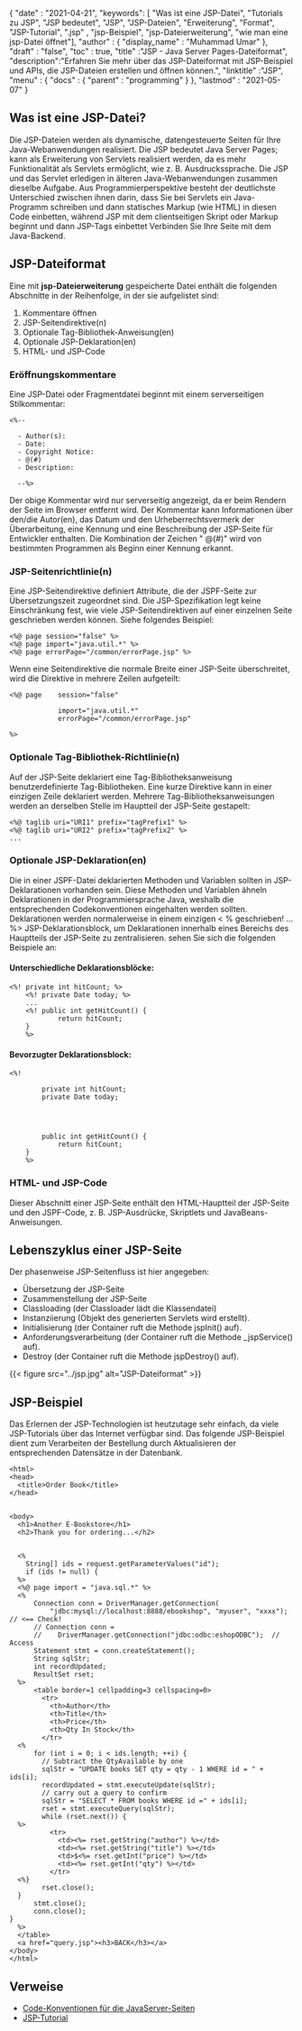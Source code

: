 {
  "date" : "2021-04-21",
  "keywords": [ "Was ist eine JSP-Datei", "Tutorials zu JSP", "JSP bedeutet", "JSP", "JSP-Dateien", "Erweiterung", "Format", "JSP-Tutorial", ".jsp" , "jsp-Beispiel", "jsp-Dateierweiterung", "wie man eine jsp-Datei öffnet"],
  "author" : {
    "display_name" : "Muhammad Umar"
},
  "draft" : "false",
  "toc" : true,
  "title" :"JSP - Java Server Pages-Dateiformat",
  "description":"Erfahren Sie mehr über das JSP-Dateiformat mit JSP-Beispiel und APIs, die JSP-Dateien erstellen und öffnen können.",
  "linktitle" :"JSP",
  "menu" : {
    "docs" : {
      "parent" : "programming"
}
},
  "lastmod" : "2021-05-07"
}

## Was ist eine JSP-Datei?
Die JSP-Dateien werden als dynamische, datengesteuerte Seiten für Ihre Java-Webanwendungen realisiert. Die JSP bedeutet Java Server Pages; kann als Erweiterung von Servlets realisiert werden, da es mehr Funktionalität als Servlets ermöglicht, wie z. B. Ausdruckssprache. Die JSP und das Servlet erledigen in älteren Java-Webanwendungen zusammen dieselbe Aufgabe. Aus Programmierperspektive besteht der deutlichste Unterschied zwischen ihnen darin, dass Sie bei Servlets ein Java-Programm schreiben und dann statisches Markup (wie HTML) in diesen Code einbetten, während JSP mit dem clientseitigen Skript oder Markup beginnt und dann JSP-Tags einbettet Verbinden Sie Ihre Seite mit dem Java-Backend.

## JSP-Dateiformat
Eine mit **jsp-Dateierweiterung** gespeicherte Datei enthält die folgenden Abschnitte in der Reihenfolge, in der sie aufgelistet sind:

1. Kommentare öffnen
2. JSP-Seitendirektive(n)
3. Optionale Tag-Bibliothek-Anweisung(en)
4. Optionale JSP-Deklaration(en)
5. HTML- und JSP-Code

### Eröffnungskommentare
Eine JSP-Datei oder Fragmentdatei beginnt mit einem serverseitigen Stilkommentar:

```
<%-- 

  - Author(s):
  - Date:
  - Copyright Notice:
  - @(#)
  - Description: 

  --%>
```
Der obige Kommentar wird nur serverseitig angezeigt, da er beim Rendern der Seite im Browser entfernt wird. Der Kommentar kann Informationen über den/die Autor(en), das Datum und den Urheberrechtsvermerk der Überarbeitung, eine Kennung und eine Beschreibung der JSP-Seite für Entwickler enthalten. Die Kombination der Zeichen " @(#)" wird von bestimmten Programmen als Beginn einer Kennung erkannt.

### JSP-Seitenrichtlinie(n)
Eine JSP-Seitendirektive definiert Attribute, die der JSPF-Seite zur Übersetzungszeit zugeordnet sind. Die JSP-Spezifikation legt keine Einschränkung fest, wie viele JSP-Seitendirektiven auf einer einzelnen Seite geschrieben werden können. Siehe folgendes Beispiel:

```
<%@ page session="false" %>
<%@ page import="java.util.*" %>
<%@ page errorPage="/common/errorPage.jsp" %>
```
Wenn eine Seitendirektive die normale Breite einer JSP-Seite überschreitet, wird die Direktive in mehrere Zeilen aufgeteilt:

```
<%@ page    session="false" 

            import="java.util.*"
            errorPage="/common/errorPage.jsp" 

%>
```
### Optionale Tag-Bibliothek-Richtlinie(n)
Auf der JSP-Seite deklariert eine Tag-Bibliotheksanweisung benutzerdefinierte Tag-Bibliotheken. Eine kurze Direktive kann in einer einzigen Zeile deklariert werden. Mehrere Tag-Bibliotheksanweisungen werden an derselben Stelle im Hauptteil der JSP-Seite gestapelt:

```
<%@ taglib uri="URI1" prefix="tagPrefix1" %>
<%@ taglib uri="URI2" prefix="tagPrefix2" %>
...
```
### Optionale JSP-Deklaration(en)
  


Die in einer JSPF-Datei deklarierten Methoden und Variablen sollten in JSP-Deklarationen vorhanden sein. Diese Methoden und Variablen ähneln Deklarationen in der Programmiersprache Java, weshalb die entsprechenden Codekonventionen eingehalten werden sollten. Deklarationen werden normalerweise in einem einzigen < % geschrieben! ... %> JSP-Deklarationsblock, um Deklarationen innerhalb eines Bereichs des Hauptteils der JSP-Seite zu zentralisieren. sehen Sie sich die folgenden Beispiele an:

#### Unterschiedliche Deklarationsblöcke:

```
<%! private int hitCount; %>
    <%! private Date today; %>
    ...
    <%! public int getHitCount() {
            return hitCount;
    }
    %>
```
#### Bevorzugter Deklarationsblock:
```
<%! 

        private int hitCount;
        private Date today; 

    


        public int getHitCount() {
            return hitCount;
    }
    %>
```
### HTML- und JSP-Code
Dieser Abschnitt einer JSP-Seite enthält den HTML-Hauptteil der JSP-Seite und den JSPF-Code, z. B. JSP-Ausdrücke, Skriptlets und JavaBeans-Anweisungen.

## Lebenszyklus einer JSP-Seite

Der phasenweise JSP-Seitenfluss ist hier angegeben:

- Übersetzung der JSP-Seite
- Zusammenstellung der JSP-Seite
- Classloading (der Classloader lädt die Klassendatei)
- Instanziierung (Objekt des generierten Servlets wird erstellt).
- Initialisierung (der Container ruft die Methode jspInit() auf).
- Anforderungsverarbeitung (der Container ruft die Methode _jspService() auf).
- Destroy (der Container ruft die Methode jspDestroy() auf).

{{< figure src="../jsp.jpg" alt="JSP-Dateiformat" >}}

## JSP-Beispiel

Das Erlernen der JSP-Technologien ist heutzutage sehr einfach, da viele JSP-Tutorials über das Internet verfügbar sind. Das folgende JSP-Beispiel dient zum Verarbeiten der Bestellung durch Aktualisieren der entsprechenden Datensätze in der Datenbank.
```
<html>
<head>
  <title>Order Book</title>
</head>
 

<body>
  <h1>Another E-Bookstore</h1>
  <h2>Thank you for ordering...</h2>
 

  <%
    String[] ids = request.getParameterValues("id");
    if (ids != null) {
  %>
  <%@ page import = "java.sql.*" %>
  <%
      Connection conn = DriverManager.getConnection(
          "jdbc:mysql://localhost:8888/ebookshop", "myuser", "xxxx"); // <== Check!
      // Connection conn =
      //    DriverManager.getConnection("jdbc:odbc:eshopODBC");  // Access
      Statement stmt = conn.createStatement();
      String sqlStr;
      int recordUpdated;
      ResultSet rset;
  %>
      <table border=1 cellpadding=3 cellspacing=0>
        <tr>
          <th>Author</th>
          <th>Title</th>
          <th>Price</th>
          <th>Qty In Stock</th>
        </tr>
  <%
      for (int i = 0; i < ids.length; ++i) {
        // Subtract the QtyAvailable by one
        sqlStr = "UPDATE books SET qty = qty - 1 WHERE id = " + ids[i];
        recordUpdated = stmt.executeUpdate(sqlStr);
        // carry out a query to confirm
        sqlStr = "SELECT * FROM books WHERE id =" + ids[i];
        rset = stmt.executeQuery(sqlStr);
        while (rset.next()) {
  %>
          <tr>
            <td><%= rset.getString("author") %></td>
            <td><%= rset.getString("title") %></td>
            <td>$<%= rset.getInt("price") %></td>
            <td><%= rset.getInt("qty") %></td>
          </tr>
  <%}
        rset.close();
  }
      stmt.close();
      conn.close();
}
  %>
  </table>
  <a href="query.jsp"><h3>BACK</h3></a>
</body>
</html>
```


 


## Verweise

* [Code-Konventionen für die JavaServer-Seiten](https://www.oracle.com/technical-resources/articles/javase/code-convention.html)
* [JSP-Tutorial](https://www.javatpoint.com/jsp-tutorial)

